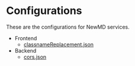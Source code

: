 # Configurations

These are the configurations for NewMD services.

- Frontend
  - [classnameReplacement.json](./Frontend/classnameReplacement.json)
- Backend
  - [cors.json](./Backend/cors.json)
